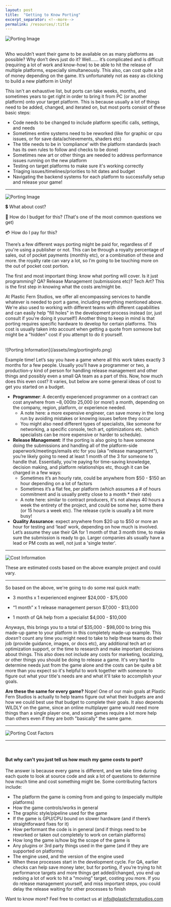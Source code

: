 ```yaml
---
layout: post
title:  "Getting to Know Porting"
excerpt_separator: <!--more-->
permalink: /resources/:title
---
```

![Porting Image](/assets/img/portingthinking.png)  
<br />

Who wouldn’t want their game to be available on as many platforms as possible? Why don’t devs just do it? Well...... it’s complicated and is difficult (requiring a lot of work and know-how) to be able to hit the release of multiple platforms, especially simultaneously. This also, can cost quite a bit of money depending on the game. It’s unfortunately not as easy as clicking to build a new platform in Unity!
<!--more-->
This isn't an exhaustive list, but ports can take weeks, months, and sometimes years to get right in order to bring it from PC (or another platform) onto your target platform. This is because usually a lot of things need to be added, changed, and iterated on, but most ports consist of these basic steps:

  - Code needs to be changed to include platform specific calls, settings, and needs
  - Sometimes entire systems need to be reworked (like for graphic or cpu issues, or for save data/achievements, shaders etc)
  - The title needs to be in ‘compliance’ with the platform standards (each has its own rules to follow and checks to be done)
  - Sometimes new art or other things are needed to address performance issues running on the new platform
  - Testing on target platforms to make sure it's working correctly
  - Triaging issues/timelines/priorities to hit dates and budget
  - Navigating the backend systems for each platform to successfully setup and release your game!

----

![Porting Image](/assets/img/portingcost.png)

💲 What about cost?

📝 How do I budget for this? (That's one of the most common questions we get)

💳 How do I pay for this?

There’s a few different ways porting might be paid for, regardless of if you're using a publisher or not. This can be through a royalty percentage of sales, out of pocket payments (monthly etc), or a combination of these and more. the royalty rate can vary a lot, so I’m going to be touching more on the out of pocket cost portion.

The first and most important thing: know what porting will cover. Is it just programming? QA? Release Management (submissions etc)? Tech Art? This is the first step in knowing what the costs are/might be.

At Plastic Fern Studios, we offer all encompassing services to handle whatever is needed to port a game, including everything mentioned above. We're also used to working with different teams with different capabilities and can easily help "fill holes" in the development process instead (or, just consult if you're doing it yourself!)
Another thing to keep in mind is that porting requires specific hardware to develop for certain platforms. This cost is usually taken into account when getting a quote from someone but might be a "hidden" cost if you attempt to do it yourself.

<br />
![Porting Information](/assets/img/portinginfo.png)
<br />


Example time! Let’s say you have a game where all this work takes exactly 3 months for a few people. Usually you’ll have a programmer or two, a production-y kind of person for handling release management and other things and possibly even a small QA team as a part of this. Now, how much does this even cost? It varies, but below are some general ideas of cost to get you started on a budget.  

- **Programmer**: A decently experienced programmer on a contract can cost anywhere from ~$8,000 to ~$25,000 (or more!) a month, depending on the company, region, platform, or experience needed.
  - A note here: a more expensive engineer, can save money in the long run by avoiding mistakes or knowing issues before they occur
  - You might also need different types of specialists, like someone for networking, a specific console, tech art, optimizations etc. (which specialists can  be more expensive or harder to schedule).
- **Release Management**: If the porting is also going to have someone doing the submissions and handling all of the platform-side paperwork/meetings/emails etc for you (aka "release management"), you’re likely going to need at least 1 month of the 3 for someone to handle that. Essentially, you're paying for time-saving knowledge, decision making, and platform relationships etc, though it can be charged in a few ways:
  - Sometimes it’s an hourly rate, could be anywhere from $50 - $150 an hour depending on a lot of factors
  - Sometimes it’s a flat fee, per platform (which assumes a # of hours commitment and is usually pretty close to a month * their rate)
  - A note here: similar to contract producers, it's not always 40 hours a week the entirety of the project, and could be some her, some there (or 15 hours a week etc). The release cycle is usually a bit more busy!
- **Quality Assurance**: expect anywhere from $20 up to $50 or more an hour for testing and ‘lead’ work, depending on how much is involved. Let’s assume they use their QA for 1 month of that 3 month time, to make sure the submission is ready to go. Larger companies als usually have a lead or PM costs as well, not just a 'single tester'.

____

![Cost Information](/assets/img/cost.png)

These are estimated costs based on the above example project and could vary.

----

So based on the above, we're going to do some real quick math:


- 3 months x 1 experienced engineer                 $24,000 - $75,000

- “1 month” x 1 release management person     $7,000 - $13,000

- 1 month of QA help from a specialist              $4,000 - $10,000

Anyways, this brings you to a total of $35,000 - $98,000 to bring this made-up game to your platform in this completely made-up example. This *doesn’t* count any time you might need to take to help these teams do their job (provide guidance, images, or docs etc), any additional tech art or optimization support, or the time to research and make important decisions about things. This also does not include any costs for marketing, localizing, or other things you should be doing to release a game. It's very hard to determine needs just from the game alone and the costs can be quite a bit more than you expect so it's helpful to work together with someone to figure out what your title's needs are and what it'll take to accomplish your goals.

**Are these the same for every game?** Nope! One of our main goals at Plastic Fern Studios is actually to help teams figure out what their budgets are and how we could best use that budget to complete their goals. It also depends WILDLY on the game, since an online multiplayer game would need more things than a single player one, and some games require a lot more help than others even if they are both "basically" the same game.


----

![Porting Cost Factors](/assets/img/portingfactors.png)

----
<br />


#### But why can't you just tell us how much my game costs to port?

The answer is because every game is different, and we take time during each quote to look at source code and ask a lot of questions to determine how much time and cost something might be. Some contributing factors include:

- The platform the game is coming from and going to (especially multiple platforms)
- How the game controls/works in general
- The graphic style/pipeline used for the game
- If the game is GPU/CPU bound on slower hardware (and if there’s straightforward fixes for it)
- How performant the code is in general (and if things need to be reworked or taken out completely to work on certain platforms)
- How long the game is/how big the scope of the game is
- Any plugins or 3rd party things used in the game (and if they are supported on platforms)
- The engine used, and the version of the engine used
- When these processes start in the development cycle. For QA, earlier checks can help save money later, but for porting, if you’re trying to hit performance targets and more things get added/changed, you end up redoing a lot of work to hit a "moving" target, costing you more. If you do release management yourself, and miss important steps, you could delay the release waiting for other processes to finish

Want to know more? Feel free to contact us at [info@plasticfernstudios.com](mailto:info@plasticfernstudios.com)
